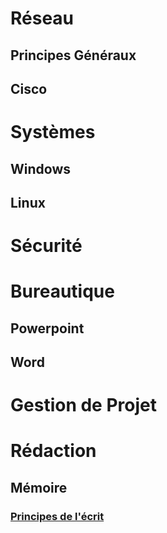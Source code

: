 <!-- TITLE: Home -->
<!-- SUBTITLE: A quick summary of Home -->

# Réseau
## Principes Généraux

## Cisco



# Systèmes
## Windows


## Linux


# Sécurité




# Bureautique
## Powerpoint

## Word



# Gestion de Projet



# Rédaction
## Mémoire
### [Principes de l'écrit](http://home.maximegy.ovh:3000//realisation/memoire/principes-de-lecrit)
